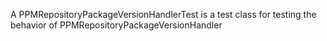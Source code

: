 A PPMRepositoryPackageVersionHandlerTest is a test class for testing the behavior of PPMRepositoryPackageVersionHandler